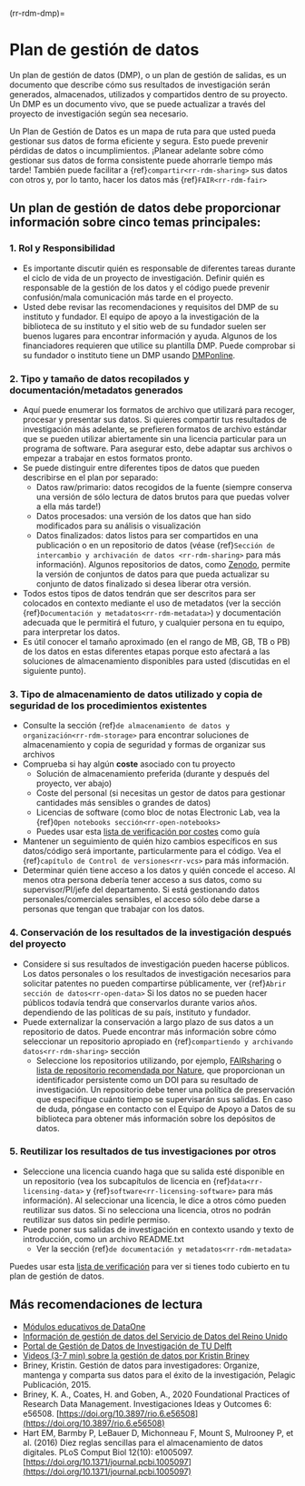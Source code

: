 (rr-rdm-dmp)=
# Plan de gestión de datos

Un plan de gestión de datos (DMP), o un plan de gestión de salidas, es un documento que describe cómo sus resultados de investigación serán generados, almacenados, utilizados y compartidos dentro de su proyecto. Un DMP es un documento vivo, que se puede actualizar a través del proyecto de investigación según sea necesario.

Un Plan de Gestión de Datos es un mapa de ruta para que usted pueda gestionar sus datos de forma eficiente y segura. Esto puede prevenir pérdidas de datos o incumplimientos. ¡Planear adelante sobre cómo gestionar sus datos de forma consistente puede ahorrarle tiempo más tarde! También puede facilitar a {ref}`compartir<rr-rdm-sharing>` sus datos con otros y, por lo tanto, hacer los datos más {ref}`FAIR<rr-rdm-fair>`

## Un plan de gestión de datos debe proporcionar información sobre cinco temas principales:

### 1. Rol y Responsibilidad
* Es importante discutir quién es responsable de diferentes tareas durante el ciclo de vida de un proyecto de investigación. Definir quién es responsable de la gestión de los datos y el código puede prevenir confusión/mala comunicación más tarde en el proyecto.
* Usted debe revisar las recomendaciones y requisitos del DMP de su instituto y fundador. El equipo de apoyo a la investigación de la biblioteca de su instituto y el sitio web de su fundador suelen ser buenos lugares para encontrar información y ayuda. Algunos de los financiadores requieren que utilice su plantilla DMP. Puede comprobar si su fundador o instituto tiene un DMP usando [DMPonline](https://dmponline.dcc.ac.uk/).

### 2. Tipo y tamaño de datos recopilados y documentación/metadatos generados
* Aquí puede enumerar los formatos de archivo que utilizará para recoger, procesar y presentar sus datos. Si quieres compartir tus resultados de investigación más adelante, se prefieren formatos de archivo estándar que se pueden utilizar abiertamente sin una licencia particular para un programa de software. Para asegurar esto, debe adaptar sus archivos o empezar a trabajar en estos formatos pronto.
* Se puede distinguir entre diferentes tipos de datos que pueden describirse en el plan por separado:
    * Datos raw/primario: datos recogidos de la fuente (siempre conserva una versión de sólo lectura de datos brutos para que puedas volver a ella más tarde!)
    * Datos procesados: una versión de los datos que han sido modificados para su análisis o visualización
    * Datos finalizados: datos listos para ser compartidos en una publicación o en un repositorio de datos (véase {ref}`Sección de intercambio y archivación de datos <rr-rdm-sharing>` para más información). Algunos repositorios de datos, como [Zenodo](https://zenodo.org/), permite la versión de conjuntos de datos para que pueda actualizar su conjunto de datos finalizado si desea liberar otra versión.
* Todos estos tipos de datos tendrán que ser descritos para ser colocados en contexto mediante el uso de metadatos (ver la sección {ref}`Documentación y metadatos<rr-rdm-metadata>`) y documentación adecuada que le permitirá el futuro, y cualquier persona en tu equipo, para interpretar los datos.
* Es útil conocer el tamaño aproximado (en el rango de MB, GB, TB o PB) de los datos en estas diferentes etapas porque esto afectará a las soluciones de almacenamiento disponibles para usted (discutidas en el siguiente punto).

### 3. Tipo de almacenamiento de datos utilizado y copia de seguridad de los procedimientos existentes
* Consulte la sección {ref}`de almacenamiento de datos y organización<rr-rdm-storage>` para encontrar soluciones de almacenamiento y copia de seguridad y formas de organizar sus archivos
* Comprueba si hay algún **coste** asociado con tu proyecto
    * Solución de almacenamiento preferida (durante y después del proyecto, ver abajo)
    * Coste del personal (si necesitas un gestor de datos para gestionar cantidades más sensibles o grandes de datos)
    * Licencias de software (como bloc de notas Electronic Lab, vea la {ref}`Open notebooks sección<rr-open-notebooks>`
    * Puedes usar esta [lista de verificación por costes](https://www.ukdataservice.ac.uk/media/622368/costingtool.pdf) como guía
* Mantener un seguimiento de quién hizo cambios específicos en sus datos/código será importante, particularmente para el código. Vea el {ref}`capítulo de Control de versiones<rr-vcs>` para más información.
* Determinar quién tiene acceso a los datos y quién concede el acceso. Al menos otra persona debería tener acceso a sus datos, como su supervisor/PI/jefe del departamento. Si está gestionando datos personales/comerciales sensibles, el acceso sólo debe darse a personas que tengan que trabajar con los datos.

### 4. Conservación de los resultados de la investigación después del proyecto
* Considere si sus resultados de investigación pueden hacerse públicos. Los datos personales o los resultados de investigación necesarios para solicitar patentes no pueden compartirse públicamente, ver {ref}`Abrir sección de datos<rr-open-data>` Si los datos no se pueden hacer públicos todavía tendrá que conservarlos durante varios años. dependiendo de las políticas de su país, instituto y fundador.
* Puede externalizar la conservación a largo plazo de sus datos a un repositorio de datos. Puede encontrar más información sobre cómo seleccionar un repositorio apropiado en {ref}`compartiendo y archivando datos<rr-rdm-sharing>` sección
    * Seleccione los repositorios utilizando, por ejemplo, [FAIRsharing](https://fairsharing.org/) o [lista de repositorio recomendada por Nature](https://www.springernature.com/gp/authors/research-data-policy/repositories/12327124), que proporcionan un identificador persistente como un DOI para su resultado de investigación. Un repositorio debe tener una política de preservación que especifique cuánto tiempo se supervisarán sus salidas. En caso de duda, póngase en contacto con el Equipo de Apoyo a Datos de su biblioteca para obtener más información sobre los depósitos de datos.

### 5. Reutilizar los resultados de tus investigaciones por otros
* Seleccione una licencia cuando haga que su salida esté disponible en un repositorio (vea los subcapítulos de licencia en {ref}`data<rr-licensing-data>` y {ref}`software<rr-licensing-software>` para más información). Al seleccionar una licencia, le dice a otros cómo pueden reutilizar sus datos. Si no selecciona una licencia, otros no podrán reutilizar sus datos sin pedirle permiso.
* Puede poner sus salidas de investigación en contexto usando y texto de introducción, como un archivo README.txt
    * Ver la sección {ref}`de documentación y metadatos<rr-rdm-metadata>`

Puedes usar esta [lista de verificación](https://ukdataservice.ac.uk/learning-hub/research-data-management/plan-to-share/checklist/) para ver si tienes todo cubierto en tu plan de gestión de datos.

## Más recomendaciones de lectura

- [Módulos educativos de DataOne](https://www.dataone.org/education-modules)
- [Información de gestión de datos del Servicio de Datos del Reino Unido](https://ukdataservice.ac.uk/learning-hub/research-data-management/)
- [Portal de Gestión de Datos de Investigación de TU Delft](https://www.tudelft.nl/en/library/research-data-management)
- [Videos (3-7 min) sobre la gestión de datos por Kristin Briney](https://www.youtube.com/watch?v=K5_ocBG5xek&list=PLEor4jq8YPgK_sgEiAcpHZLw-62mufXus)
- Briney, Kristin. Gestión de datos para investigadores: Organize, mantenga y comparta sus datos para el éxito de la investigación, Pelagic Publicación, 2015.
- Briney, K. A., Coates, H. and Goben, A., 2020 Foundational Practices of Research Data Management. Investigaciones Ideas y Outcomes 6: e56508. [https://doi.org/10.3897/rio.6.e56508](https://doi.org/10.3897/rio.6.e56508)
- Hart EM, Barmby P, LeBauer D, Michonneau F, Mount S, Mulrooney P, et al. (2016) Diez reglas sencillas para el almacenamiento de datos digitales. PLoS Comput Biol 12(10): e1005097. [https://doi.org/10.1371/journal.pcbi.1005097](https://doi.org/10.1371/journal.pcbi.1005097)
